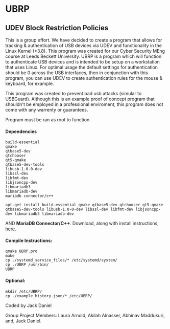 # UBRP
## UDEV Block Restriction Policies
This is a group effort. We have decided to create a program that allows for tracking &amp; authentication of USB devices via UDEV and functionality in the Linux Kernel (>3.8). This program was created for our Cyber Security MEng course at Leeds Beckett University.
UBRP is a program which will function to authenticate USB devices and is intended to be setup on a workstation that uses Linux. For optimal usage the default settings for authentication should be 0 across the USB interfaces, then in conjunction with this program, you can use UDEV to create authentication rules for the mouse & keyboard, for example. 

This program was created to prevent bad usb attacks (simular to USBGuard). Although this is an example proof of concept program that shouldn't be employed in a professional enviroment, this program does not come with any warrenty or guarantees.

Program must be ran as root to function.


#### Dependencies
```
build-essential
qmake
qtbase5-dev 
qtchooser 
qt5-qmake 
qtbase5-dev-tools
libusb-1.0-0-dev
libssl-dev
libfmt-dev
libjsoncpp-dev
libmariadb3 
libmariadb-dev
mariadb connector/c++
```
```
apt-get install build-essential qmake qtbase5-dev qtchooser qt5-qmake qtbase5-dev-tools libusb-1.0-0-dev libssl-dev libfmt-dev libjsoncpp-dev libmariadb3 libmariadb-dev
```
AND **MariaDB Connector/C++**. Download, along with install instructions, [here.](https://mariadb.com/docs/clients/mariadb-connectors/connector-cpp/install/)

#### Compile Instructions:
```
qmake UBRP.pro
make
cp ./systemd_service_files/* /etc/systemd/system/
cp ./UBRP /usr/bin/
UBRP
```

#### Optional:
```
mkdir /etc/UBRP/
cp ./example_history.json/* /etc/UBRP/
```
Coded by Jack Daniel

Group Project Members:
Laura Arnold, Akilah Alnasser, Abhinav Maddukuri, and, Jack Daniel.
